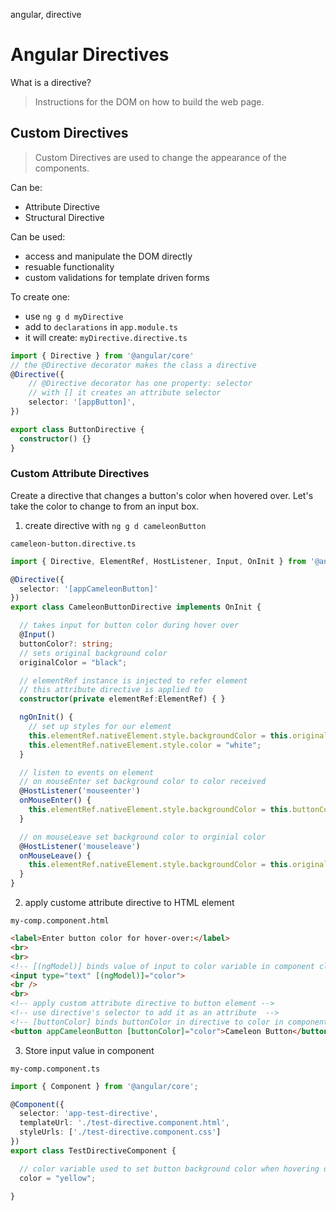 angular, directive
# Angular Directives

What is a directive?

> Instructions for the DOM on how to build the web page.

 

## Custom Directives
> Custom Directives are used to change the appearance of the components.

Can be:
- Attribute Directive
- Structural Directive
 
Can be used:
- access and manipulate the DOM directly
- resuable functionality
- custom validations for template driven forms

 
To create one:
- use `ng g d myDirective`
- add to `declarations` in `app.module.ts`
- it will create:
`myDirective.directive.ts`
```ts
import { Directive } from '@angular/core'
// the @Directive decorator makes the class a directive
@Directive({
    // @Directive decorator has one property: selector
    // with [] it creates an attribute selector
    selector: '[appButton]',
})

export class ButtonDirective {
  constructor() {}
}
```

### Custom Attribute Directives

Create a directive that changes a button's color when hovered over. Let's take the color to change to from an input box.

1. create directive with `ng g d cameleonButton`

`cameleon-button.directive.ts`
```ts
import { Directive, ElementRef, HostListener, Input, OnInit } from '@angular/core';

@Directive({
  selector: '[appCameleonButton]'
})
export class CameleonButtonDirective implements OnInit {

  // takes input for button color during hover over
  @Input()
  buttonColor?: string;
  // sets original background color
  originalColor = "black";

  // elementRef instance is injected to refer element
  // this attribute directive is applied to
  constructor(private elementRef:ElementRef) { }

  ngOnInit() {
    // set up styles for our element
    this.elementRef.nativeElement.style.backgroundColor = this.originalColor;
    this.elementRef.nativeElement.style.color = "white";
  }

  // listen to events on element
  // on mouseEnter set background color to color received
  @HostListener('mouseenter') 
  onMouseEnter() {
    this.elementRef.nativeElement.style.backgroundColor = this.buttonColor;
  }

  // on mouseLeave set background color to orginial color
  @HostListener('mouseleave')
  onMouseLeave() {
    this.elementRef.nativeElement.style.backgroundColor = this.originalColor;
  }
}
```

2. apply custome attribute directive to HTML element

`my-comp.component.html`
```html
<label>Enter button color for hover-over:</label>
<br>
<br>
<!-- [(ngModel)] binds value of input to color variable in component class-->
<input type="text" [(ngModel)]="color">
<br />
<br>
<!-- apply custom attribute directive to button element -->
<!-- use directive's selector to add it as an attribute  -->
<!-- [buttonColor] binds buttonColor in directive to color in component class -->
<button appCameleonButton [buttonColor]="color">Cameleon Button</button>
```

3. Store input value in component

`my-comp.component.ts`
```ts
import { Component } from '@angular/core';

@Component({
  selector: 'app-test-directive',
  templateUrl: './test-directive.component.html',
  styleUrls: ['./test-directive.component.css']
})
export class TestDirectiveComponent {

  // color variable used to set button background color when hovering over button
  color = "yellow";

}
```